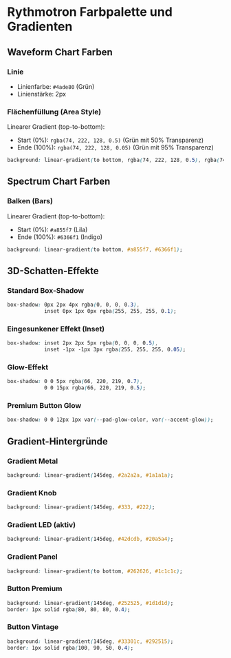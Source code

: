 # Rythmotron Farbpalette und Gradienten

## Waveform Chart Farben

### Linie
- Linienfarbe: `#4ade80` (Grün)
- Linienstärke: 2px

### Flächenfüllung (Area Style)
Linearer Gradient (top-to-bottom):
- Start (0%): `rgba(74, 222, 128, 0.5)` (Grün mit 50% Transparenz)
- Ende (100%): `rgba(74, 222, 128, 0.05)` (Grün mit 95% Transparenz)

```css
background: linear-gradient(to bottom, rgba(74, 222, 128, 0.5), rgba(74, 222, 128, 0.05));
```

## Spectrum Chart Farben

### Balken (Bars)
Linearer Gradient (top-to-bottom):
- Start (0%): `#a855f7` (Lila)
- Ende (100%): `#6366f1` (Indigo)

```css
background: linear-gradient(to bottom, #a855f7, #6366f1);
```

## 3D-Schatten-Effekte

### Standard Box-Shadow
```css
box-shadow: 0px 2px 4px rgba(0, 0, 0, 0.3),
            inset 0px 1px 0px rgba(255, 255, 255, 0.1);
```

### Eingesunkener Effekt (Inset)
```css
box-shadow: inset 2px 2px 5px rgba(0, 0, 0, 0.5),
            inset -1px -1px 3px rgba(255, 255, 255, 0.05);
```

### Glow-Effekt
```css
box-shadow: 0 0 5px rgba(66, 220, 219, 0.7), 
            0 0 15px rgba(66, 220, 219, 0.5);
```

### Premium Button Glow
```css
box-shadow: 0 0 12px 1px var(--pad-glow-color, var(--accent-glow));
```

## Gradient-Hintergründe

### Gradient Metal
```css
background: linear-gradient(145deg, #2a2a2a, #1a1a1a);
```

### Gradient Knob
```css
background: linear-gradient(145deg, #333, #222);
```

### Gradient LED (aktiv)
```css
background: linear-gradient(145deg, #42dcdb, #20a5a4);
```

### Gradient Panel
```css
background: linear-gradient(to bottom, #262626, #1c1c1c);
```

### Button Premium
```css
background: linear-gradient(145deg, #252525, #1d1d1d);
border: 1px solid rgba(80, 80, 80, 0.4);
```

### Button Vintage
```css
background: linear-gradient(145deg, #33301c, #292515);
border: 1px solid rgba(100, 90, 50, 0.4);
```